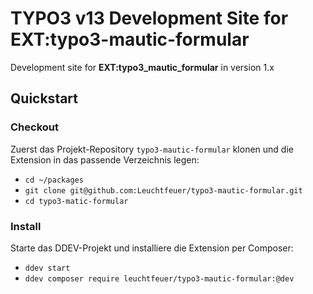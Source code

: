 # TYPO3 v13 Development Site for EXT:typo3-mautic-formular

Development site for **EXT:typo3_mautic_formular** in version 1.x

## Quickstart

### Checkout

Zuerst das Projekt-Repository `typo3-mautic-formular` klonen und die Extension in das passende Verzeichnis legen:

- `cd ~/packages`
- `git clone git@github.com:Leuchtfeuer/typo3-mautic-formular.git`
- `cd typo3-matic-formular`

### Install

Starte das DDEV-Projekt und installiere die Extension per Composer:

- `ddev start`
- `ddev composer require leuchtfeuer/typo3-mautic-formular:@dev`